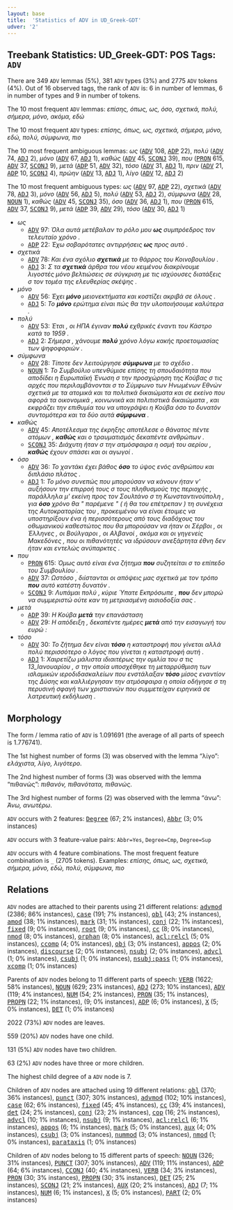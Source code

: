 ```yaml
---
layout: base
title:  'Statistics of ADV in UD_Greek-GDT'
udver: '2'
---
```


## Treebank Statistics: UD_Greek-GDT: POS Tags: `ADV`

There are 349 `ADV` lemmas (5%), 381 `ADV` types (3%) and 2775 `ADV` tokens (4%).
Out of 16 observed tags, the rank of `ADV` is: 6 in number of lemmas, 6 in number of types and 9 in number of tokens.

The 10 most frequent `ADV` lemmas: <em>επίσης, όπως, ως, όσο, σχετικά, πολύ, σήμερα, μόνο, ακόμα, εδώ</em>

The 10 most frequent `ADV` types:  <em>επίσης, όπως, ως, σχετικά, σήμερα, μόνο, εδώ, πολύ, σύμφωνα, πιο</em>

The 10 most frequent ambiguous lemmas: <em>ως</em> (<tt><a href="el_gdt-pos-ADV.html">ADV</a></tt> 108, <tt><a href="el_gdt-pos-ADP.html">ADP</a></tt> 22), <em>πολύ</em> (<tt><a href="el_gdt-pos-ADV.html">ADV</a></tt> 74, <tt><a href="el_gdt-pos-ADJ.html">ADJ</a></tt> 2), <em>μόνο</em> (<tt><a href="el_gdt-pos-ADV.html">ADV</a></tt> 67, <tt><a href="el_gdt-pos-ADJ.html">ADJ</a></tt> 1), <em>καθώς</em> (<tt><a href="el_gdt-pos-ADV.html">ADV</a></tt> 45, <tt><a href="el_gdt-pos-SCONJ.html">SCONJ</a></tt> 39), <em>που</em> (<tt><a href="el_gdt-pos-PRON.html">PRON</a></tt> 615, <tt><a href="el_gdt-pos-ADV.html">ADV</a></tt> 37, <tt><a href="el_gdt-pos-SCONJ.html">SCONJ</a></tt> 9), <em>μετά</em> (<tt><a href="el_gdt-pos-ADP.html">ADP</a></tt> 51, <tt><a href="el_gdt-pos-ADV.html">ADV</a></tt> 32), <em>τόσο</em> (<tt><a href="el_gdt-pos-ADV.html">ADV</a></tt> 31, <tt><a href="el_gdt-pos-ADJ.html">ADJ</a></tt> 1), <em>πριν</em> (<tt><a href="el_gdt-pos-ADV.html">ADV</a></tt> 21, <tt><a href="el_gdt-pos-ADP.html">ADP</a></tt> 10, <tt><a href="el_gdt-pos-SCONJ.html">SCONJ</a></tt> 4), <em>πρώην</em> (<tt><a href="el_gdt-pos-ADV.html">ADV</a></tt> 13, <tt><a href="el_gdt-pos-ADJ.html">ADJ</a></tt> 1), <em>λίγο</em> (<tt><a href="el_gdt-pos-ADV.html">ADV</a></tt> 12, <tt><a href="el_gdt-pos-ADJ.html">ADJ</a></tt> 2)

The 10 most frequent ambiguous types:  <em>ως</em> (<tt><a href="el_gdt-pos-ADV.html">ADV</a></tt> 97, <tt><a href="el_gdt-pos-ADP.html">ADP</a></tt> 22), <em>σχετικά</em> (<tt><a href="el_gdt-pos-ADV.html">ADV</a></tt> 78, <tt><a href="el_gdt-pos-ADJ.html">ADJ</a></tt> 3), <em>μόνο</em> (<tt><a href="el_gdt-pos-ADV.html">ADV</a></tt> 56, <tt><a href="el_gdt-pos-ADJ.html">ADJ</a></tt> 5), <em>πολύ</em> (<tt><a href="el_gdt-pos-ADV.html">ADV</a></tt> 53, <tt><a href="el_gdt-pos-ADJ.html">ADJ</a></tt> 2), <em>σύμφωνα</em> (<tt><a href="el_gdt-pos-ADV.html">ADV</a></tt> 28, <tt><a href="el_gdt-pos-NOUN.html">NOUN</a></tt> 1), <em>καθώς</em> (<tt><a href="el_gdt-pos-ADV.html">ADV</a></tt> 45, <tt><a href="el_gdt-pos-SCONJ.html">SCONJ</a></tt> 35), <em>όσο</em> (<tt><a href="el_gdt-pos-ADV.html">ADV</a></tt> 36, <tt><a href="el_gdt-pos-ADJ.html">ADJ</a></tt> 1), <em>που</em> (<tt><a href="el_gdt-pos-PRON.html">PRON</a></tt> 615, <tt><a href="el_gdt-pos-ADV.html">ADV</a></tt> 37, <tt><a href="el_gdt-pos-SCONJ.html">SCONJ</a></tt> 9), <em>μετά</em> (<tt><a href="el_gdt-pos-ADP.html">ADP</a></tt> 39, <tt><a href="el_gdt-pos-ADV.html">ADV</a></tt> 29), <em>τόσο</em> (<tt><a href="el_gdt-pos-ADV.html">ADV</a></tt> 30, <tt><a href="el_gdt-pos-ADJ.html">ADJ</a></tt> 1)


* <em>ως</em>
  * <tt><a href="el_gdt-pos-ADV.html">ADV</a></tt> 97: <em>Όλα αυτά μετέβαλαν το ρόλο μου <b>ως</b> συμπρόεδρος τον τελευταίο χρόνο .</em>
  * <tt><a href="el_gdt-pos-ADP.html">ADP</a></tt> 22: <em>Έχω σοβαρότατες αντιρρήσεις <b>ως</b> προς αυτό .</em>
* <em>σχετικά</em>
  * <tt><a href="el_gdt-pos-ADV.html">ADV</a></tt> 78: <em>Και ένα σχόλιο <b>σχετικά</b> με το θάρρος του Κοινοβουλίου .</em>
  * <tt><a href="el_gdt-pos-ADJ.html">ADJ</a></tt> 3: <em>Σ τα <b>σχετικά</b> άρθρα του νέου κειμένου διακρίνουμε λιγοστές μόνο βελτιώσεις σε σύγκριση με τις ισχύουσες διατάξεις σ τον τομέα της ελευθερίας σκέψης .</em>
* <em>μόνο</em>
  * <tt><a href="el_gdt-pos-ADV.html">ADV</a></tt> 56: <em>Έχει <b>μόνο</b> μειονεκτήματα και κοστίζει ακριβά σε όλους .</em>
  * <tt><a href="el_gdt-pos-ADJ.html">ADJ</a></tt> 5: <em>Το <b>μόνο</b> ερώτημα είναι πώς θα την υλοποιήσουμε καλύτερα .</em>
* <em>πολύ</em>
  * <tt><a href="el_gdt-pos-ADV.html">ADV</a></tt> 53: <em>Έτσι , οι ΗΠΑ έγιναν <b>πολύ</b> εχθρικές έναντι του Κάστρο κατά το 1959 .</em>
  * <tt><a href="el_gdt-pos-ADJ.html">ADJ</a></tt> 2: <em>Σήμερα , χάνουμε <b>πολύ</b> χρόνο λόγω κακής προετοιμασίας των ψηφοφοριών .</em>
* <em>σύμφωνα</em>
  * <tt><a href="el_gdt-pos-ADV.html">ADV</a></tt> 28: <em>Τίποτε δεν λειτούργησε <b>σύμφωνα</b> με το σχέδιο .</em>
  * <tt><a href="el_gdt-pos-NOUN.html">NOUN</a></tt> 1: <em>Το Συμβούλιο υπενθύμισε επίσης τη σπουδαιότητα που αποδίδει η Ευρωπαϊκή Ένωση σ την προσχώρηση της Κούβας σ τις αρχές που περιλαμβάνονται σ το Σύμφωνο των Ηνωμένων Εθνών σχετικά με τα ατομικά και τα πολιτικά δικαιώματα και σε εκείνο που αφορά τα οικονομικά , κοινωνικά και πολιτιστικά δικαιώματα , και εκφράζει την επιθυμία του να υπογράψει η Κούβα όσο το δυνατόν συντομότερα και τα δύο αυτά <b>σύμφωνα</b> .</em>
* <em>καθώς</em>
  * <tt><a href="el_gdt-pos-ADV.html">ADV</a></tt> 45: <em>Αποτέλεσμα της έκρηξης αποτέλεσε ο θάνατος πέντε ατόμων , <b>καθώς</b> και ο τραυματισμός δεκαπέντε ανθρώπων .</em>
  * <tt><a href="el_gdt-pos-SCONJ.html">SCONJ</a></tt> 35: <em>Διάχυτη ήταν σ την ατμόσφαιρα η οσμή του αερίου , <b>καθώς</b> έχουν σπάσει και οι αγωγοί .</em>
* <em>όσο</em>
  * <tt><a href="el_gdt-pos-ADV.html">ADV</a></tt> 36: <em>Το χαντάκι έχει βάθος <b>όσο</b> το ύψος ενός ανθρώπου και διπλάσιο πλάτος .</em>
  * <tt><a href="el_gdt-pos-ADJ.html">ADJ</a></tt> 1: <em>Το μόνο συνεπώς που μπορούσαν να κάνουν ήταν ν' αυξήσουν την επιρροή τους σ τους πληθυσμούς της περιοχής , παράλληλα μ' εκείνη προς τον Σουλτάνο σ τη Κωνσταντινούπολη , για <b>όσο</b> χρόνο θα " παρέμενε " ( ή θα του επέτρεπαν ) τη συνέχεια της Αυτοκρατορίας του , προκειμένου να είναι έτοιμες να υποστηρίξουν ένα ή περισσότερους από τους διαδόχους του οθωμανικού καθεστώτος που θα μπορούσαν να ήταν οι Σέρβοι , οι Έλληνες , οι Βούλγαροι , οι Αλβανοί , ακόμα και οι γηγενείς Μακεδόνες , που οι πιθανότητές να ιδρύσουν ανεξάρτητα έθνη δεν ήταν και εντελώς ανύπαρκτες .</em>
* <em>που</em>
  * <tt><a href="el_gdt-pos-PRON.html">PRON</a></tt> 615: <em>Όμως αυτό είναι ένα ζήτημα <b>που</b> συζητείται σ το επίπεδο του Συμβουλίου .</em>
  * <tt><a href="el_gdt-pos-ADV.html">ADV</a></tt> 37: <em>Ωστόσο , διίστανται οι απόψεις μας σχετικά με τον τρόπο <b>που</b> αυτό κατέστη δυνατόν .</em>
  * <tt><a href="el_gdt-pos-SCONJ.html">SCONJ</a></tt> 9: <em>Λυπάμαι πολύ , κύριε Ύπατε Εκπρόσωπε , <b>που</b> δεν μπορώ να συμμεριστώ ούτε καν τη μετριασμένη αισιοδοξία σας .</em>
* <em>μετά</em>
  * <tt><a href="el_gdt-pos-ADP.html">ADP</a></tt> 39: <em>Η Κούβα <b>μετά</b> την επανάσταση</em>
  * <tt><a href="el_gdt-pos-ADV.html">ADV</a></tt> 29: <em>Η απόδειξη , δεκαπέντε ημέρες <b>μετά</b> από την εισαγωγή του ευρώ :</em>
* <em>τόσο</em>
  * <tt><a href="el_gdt-pos-ADV.html">ADV</a></tt> 30: <em>Το ζήτημα δεν είναι <b>τόσο</b> η καταστροφή που γίνεται αλλά πολύ περισσότερο ο λόγος που γίνεται η καταστροφή αυτή .</em>
  * <tt><a href="el_gdt-pos-ADJ.html">ADJ</a></tt> 1: <em>Χαιρετίζω μάλιστα ιδιαιτέρως την ομιλία του σ τις 13_Ιανουαρίου , σ την οποία υποσχέθηκε τη μεταρρύθμιση των ισλαμικών ιεροδιδασκαλείων που ενστάλαξαν <b>τόσο</b> μίσος εναντίον της Δύσης και καλλιέργησαν την ατμόσφαιρα η οποία οδήγησε σ τη περυσινή σφαγή των χριστιανών που συμμετείχαν ειρηνικά σε λατρευτική εκδήλωση .</em>

## Morphology

The form / lemma ratio of `ADV` is 1.091691 (the average of all parts of speech is 1.776741).

The 1st highest number of forms (3) was observed with the lemma “λίγο”: <em>ελάχιστα, λίγο, λιγότερο</em>.

The 2nd highest number of forms (3) was observed with the lemma “πιθανώς”: <em>πιθανόν, πιθανότατα, πιθανώς</em>.

The 3rd highest number of forms (2) was observed with the lemma “άνω”: <em>Άνω, ανωτέρω</em>.

`ADV` occurs with 2 features: <tt><a href="el_gdt-feat-Degree.html">Degree</a></tt> (67; 2% instances), <tt><a href="el_gdt-feat-Abbr.html">Abbr</a></tt> (3; 0% instances)

`ADV` occurs with 3 feature-value pairs: `Abbr=Yes`, `Degree=Cmp`, `Degree=Sup`

`ADV` occurs with 4 feature combinations.
The most frequent feature combination is `_` (2705 tokens).
Examples: <em>επίσης, όπως, ως, σχετικά, σήμερα, μόνο, εδώ, πολύ, σύμφωνα, πιο</em>


## Relations

`ADV` nodes are attached to their parents using 21 different relations: <tt><a href="el_gdt-dep-advmod.html">advmod</a></tt> (2386; 86% instances), <tt><a href="el_gdt-dep-case.html">case</a></tt> (191; 7% instances), <tt><a href="el_gdt-dep-obl.html">obl</a></tt> (43; 2% instances), <tt><a href="el_gdt-dep-amod.html">amod</a></tt> (38; 1% instances), <tt><a href="el_gdt-dep-mark.html">mark</a></tt> (31; 1% instances), <tt><a href="el_gdt-dep-conj.html">conj</a></tt> (22; 1% instances), <tt><a href="el_gdt-dep-fixed.html">fixed</a></tt> (9; 0% instances), <tt><a href="el_gdt-dep-root.html">root</a></tt> (9; 0% instances), <tt><a href="el_gdt-dep-cc.html">cc</a></tt> (8; 0% instances), <tt><a href="el_gdt-dep-nmod.html">nmod</a></tt> (8; 0% instances), <tt><a href="el_gdt-dep-orphan.html">orphan</a></tt> (8; 0% instances), <tt><a href="el_gdt-dep-acl-relcl.html">acl:relcl</a></tt> (5; 0% instances), <tt><a href="el_gdt-dep-ccomp.html">ccomp</a></tt> (4; 0% instances), <tt><a href="el_gdt-dep-obj.html">obj</a></tt> (3; 0% instances), <tt><a href="el_gdt-dep-appos.html">appos</a></tt> (2; 0% instances), <tt><a href="el_gdt-dep-discourse.html">discourse</a></tt> (2; 0% instances), <tt><a href="el_gdt-dep-nsubj.html">nsubj</a></tt> (2; 0% instances), <tt><a href="el_gdt-dep-advcl.html">advcl</a></tt> (1; 0% instances), <tt><a href="el_gdt-dep-csubj.html">csubj</a></tt> (1; 0% instances), <tt><a href="el_gdt-dep-nsubj-pass.html">nsubj:pass</a></tt> (1; 0% instances), <tt><a href="el_gdt-dep-xcomp.html">xcomp</a></tt> (1; 0% instances)

Parents of `ADV` nodes belong to 11 different parts of speech: <tt><a href="el_gdt-pos-VERB.html">VERB</a></tt> (1622; 58% instances), <tt><a href="el_gdt-pos-NOUN.html">NOUN</a></tt> (629; 23% instances), <tt><a href="el_gdt-pos-ADJ.html">ADJ</a></tt> (273; 10% instances), <tt><a href="el_gdt-pos-ADV.html">ADV</a></tt> (119; 4% instances), <tt><a href="el_gdt-pos-NUM.html">NUM</a></tt> (54; 2% instances), <tt><a href="el_gdt-pos-PRON.html">PRON</a></tt> (35; 1% instances), <tt><a href="el_gdt-pos-PROPN.html">PROPN</a></tt> (22; 1% instances),  (9; 0% instances), <tt><a href="el_gdt-pos-ADP.html">ADP</a></tt> (6; 0% instances), <tt><a href="el_gdt-pos-X.html">X</a></tt> (5; 0% instances), <tt><a href="el_gdt-pos-DET.html">DET</a></tt> (1; 0% instances)

2022 (73%) `ADV` nodes are leaves.

559 (20%) `ADV` nodes have one child.

131 (5%) `ADV` nodes have two children.

63 (2%) `ADV` nodes have three or more children.

The highest child degree of a `ADV` node is 7.

Children of `ADV` nodes are attached using 19 different relations: <tt><a href="el_gdt-dep-obl.html">obl</a></tt> (370; 36% instances), <tt><a href="el_gdt-dep-punct.html">punct</a></tt> (307; 30% instances), <tt><a href="el_gdt-dep-advmod.html">advmod</a></tt> (102; 10% instances), <tt><a href="el_gdt-dep-case.html">case</a></tt> (62; 6% instances), <tt><a href="el_gdt-dep-fixed.html">fixed</a></tt> (45; 4% instances), <tt><a href="el_gdt-dep-cc.html">cc</a></tt> (39; 4% instances), <tt><a href="el_gdt-dep-det.html">det</a></tt> (24; 2% instances), <tt><a href="el_gdt-dep-conj.html">conj</a></tt> (23; 2% instances), <tt><a href="el_gdt-dep-cop.html">cop</a></tt> (16; 2% instances), <tt><a href="el_gdt-dep-advcl.html">advcl</a></tt> (10; 1% instances), <tt><a href="el_gdt-dep-nsubj.html">nsubj</a></tt> (9; 1% instances), <tt><a href="el_gdt-dep-acl-relcl.html">acl:relcl</a></tt> (6; 1% instances), <tt><a href="el_gdt-dep-appos.html">appos</a></tt> (6; 1% instances), <tt><a href="el_gdt-dep-mark.html">mark</a></tt> (5; 0% instances), <tt><a href="el_gdt-dep-aux.html">aux</a></tt> (4; 0% instances), <tt><a href="el_gdt-dep-csubj.html">csubj</a></tt> (3; 0% instances), <tt><a href="el_gdt-dep-nummod.html">nummod</a></tt> (3; 0% instances), <tt><a href="el_gdt-dep-nmod.html">nmod</a></tt> (1; 0% instances), <tt><a href="el_gdt-dep-parataxis.html">parataxis</a></tt> (1; 0% instances)

Children of `ADV` nodes belong to 15 different parts of speech: <tt><a href="el_gdt-pos-NOUN.html">NOUN</a></tt> (326; 31% instances), <tt><a href="el_gdt-pos-PUNCT.html">PUNCT</a></tt> (307; 30% instances), <tt><a href="el_gdt-pos-ADV.html">ADV</a></tt> (119; 11% instances), <tt><a href="el_gdt-pos-ADP.html">ADP</a></tt> (64; 6% instances), <tt><a href="el_gdt-pos-CCONJ.html">CCONJ</a></tt> (40; 4% instances), <tt><a href="el_gdt-pos-VERB.html">VERB</a></tt> (34; 3% instances), <tt><a href="el_gdt-pos-PRON.html">PRON</a></tt> (30; 3% instances), <tt><a href="el_gdt-pos-PROPN.html">PROPN</a></tt> (30; 3% instances), <tt><a href="el_gdt-pos-DET.html">DET</a></tt> (25; 2% instances), <tt><a href="el_gdt-pos-SCONJ.html">SCONJ</a></tt> (21; 2% instances), <tt><a href="el_gdt-pos-AUX.html">AUX</a></tt> (20; 2% instances), <tt><a href="el_gdt-pos-ADJ.html">ADJ</a></tt> (7; 1% instances), <tt><a href="el_gdt-pos-NUM.html">NUM</a></tt> (6; 1% instances), <tt><a href="el_gdt-pos-X.html">X</a></tt> (5; 0% instances), <tt><a href="el_gdt-pos-PART.html">PART</a></tt> (2; 0% instances)

